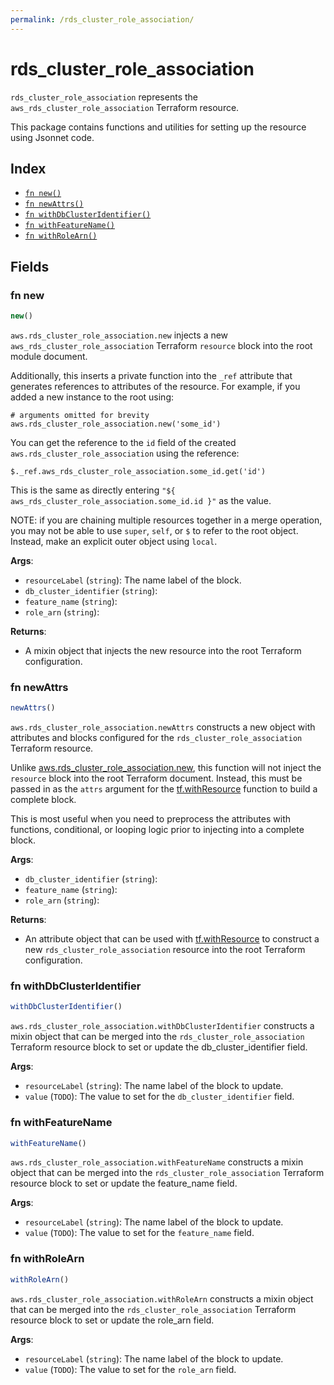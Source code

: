 ```yaml
---
permalink: /rds_cluster_role_association/
---
```


# rds_cluster_role_association

`rds_cluster_role_association` represents the `aws_rds_cluster_role_association` Terraform resource.



This package contains functions and utilities for setting up the resource using Jsonnet code.


## Index

* [`fn new()`](#fn-new)
* [`fn newAttrs()`](#fn-newattrs)
* [`fn withDbClusterIdentifier()`](#fn-withdbclusteridentifier)
* [`fn withFeatureName()`](#fn-withfeaturename)
* [`fn withRoleArn()`](#fn-withrolearn)

## Fields

### fn new

```ts
new()
```


`aws.rds_cluster_role_association.new` injects a new `aws_rds_cluster_role_association` Terraform `resource`
block into the root module document.

Additionally, this inserts a private function into the `_ref` attribute that generates references to attributes of the
resource. For example, if you added a new instance to the root using:

    # arguments omitted for brevity
    aws.rds_cluster_role_association.new('some_id')

You can get the reference to the `id` field of the created `aws.rds_cluster_role_association` using the reference:

    $._ref.aws_rds_cluster_role_association.some_id.get('id')

This is the same as directly entering `"${ aws_rds_cluster_role_association.some_id.id }"` as the value.

NOTE: if you are chaining multiple resources together in a merge operation, you may not be able to use `super`, `self`,
or `$` to refer to the root object. Instead, make an explicit outer object using `local`.

**Args**:
  - `resourceLabel` (`string`): The name label of the block.
  - `db_cluster_identifier` (`string`): 
  - `feature_name` (`string`): 
  - `role_arn` (`string`): 

**Returns**:
- A mixin object that injects the new resource into the root Terraform configuration.


### fn newAttrs

```ts
newAttrs()
```


`aws.rds_cluster_role_association.newAttrs` constructs a new object with attributes and blocks configured for the `rds_cluster_role_association`
Terraform resource.

Unlike [aws.rds_cluster_role_association.new](#fn-rdsclusterroleassociationnew), this function will not inject the `resource`
block into the root Terraform document. Instead, this must be passed in as the `attrs` argument for the
[tf.withResource](https://github.com/tf-libsonnet/core/tree/main/docs#fn-withresource) function to build a complete block.

This is most useful when you need to preprocess the attributes with functions, conditional, or looping logic prior to
injecting into a complete block.

**Args**:
  - `db_cluster_identifier` (`string`): 
  - `feature_name` (`string`): 
  - `role_arn` (`string`): 

**Returns**:
  - An attribute object that can be used with [tf.withResource](https://github.com/tf-libsonnet/core/tree/main/docs#fn-withresource) to construct a new `rds_cluster_role_association` resource into the root Terraform configuration.


### fn withDbClusterIdentifier

```ts
withDbClusterIdentifier()
```

`aws.rds_cluster_role_association.withDbClusterIdentifier` constructs a mixin object that can be merged into the `rds_cluster_role_association`
Terraform resource block to set or update the db_cluster_identifier field.



**Args**:
  - `resourceLabel` (`string`): The name label of the block to update.
  - `value` (`TODO`): The value to set for the `db_cluster_identifier` field.


### fn withFeatureName

```ts
withFeatureName()
```

`aws.rds_cluster_role_association.withFeatureName` constructs a mixin object that can be merged into the `rds_cluster_role_association`
Terraform resource block to set or update the feature_name field.



**Args**:
  - `resourceLabel` (`string`): The name label of the block to update.
  - `value` (`TODO`): The value to set for the `feature_name` field.


### fn withRoleArn

```ts
withRoleArn()
```

`aws.rds_cluster_role_association.withRoleArn` constructs a mixin object that can be merged into the `rds_cluster_role_association`
Terraform resource block to set or update the role_arn field.



**Args**:
  - `resourceLabel` (`string`): The name label of the block to update.
  - `value` (`TODO`): The value to set for the `role_arn` field.
